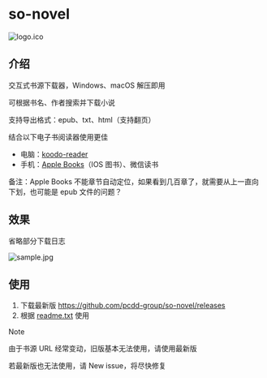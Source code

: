 # so-novel

![logo.ico](assets/logo.ico)

## 介绍

交互式书源下载器，Windows、macOS 解压即用

可根据书名、作者搜索并下载小说

支持导出格式：epub、txt、html（支持翻页）

结合以下电子书阅读器使用更佳
- 电脑：[koodo-reader](https://www.koodoreader.com/zh)
- 手机：[Apple Books](https://www.apple.com/apple-books/)（IOS 图书）、微信读书

备注：Apple Books 不能章节自动定位，如果看到几百章了，就需要从上一直向下划，也可能是 epub 文件的问题？

## 效果

省略部分下载日志

![sample.jpg](assets%2Fsample.jpg)

## 使用

1. 下载最新版 https://github.com/pcdd-group/so-novel/releases
2. 根据 [readme.txt](input%2Freadme.txt) 使用

> [!NOTE]
>
> 由于书源 URL 经常变动，旧版基本无法使用，请使用最新版
>
> 若最新版也无法使用，请 New issue，将尽快修复